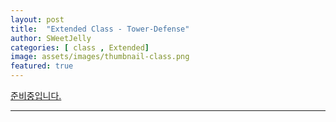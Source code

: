 ```yaml
---
layout: post
title:  "Extended Class - Tower-Defense"
author: SWeetJelly
categories: [ class , Extended]
image: assets/images/thumbnail-class.png
featured: true
---
```


[준비중입니다.][go to home]

---

[go to home]: {{baseurl.site}}/home/